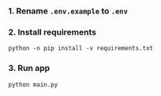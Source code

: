 ### 1. Rename ```.env.example``` to ```.env```
### 2. Install requirements
```python -n pip install -v requirements.txt```
### 3. Run app
```python main.py```
